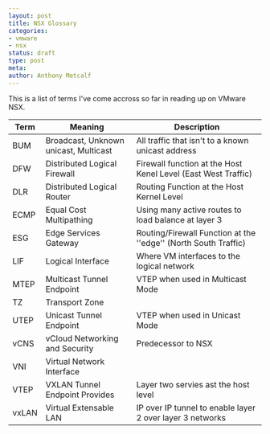 ```yaml
---
layout: post
title: NSX Glossary
categories: 
- vmware
- nsx
status: draft
type: post
meta:
author: Anthony Metcalf
---
```


This is a list of terms I've come accross so far in reading up on VMware NSX.

| Term | Meaning | Description |
|------|---------|---|
| BUM	| Broadcast, Unknown unicast, Multicast	| All traffic that isn't to a known unicast address |
| DFW	| Distributed Logical Firewall	| Firewall function at the Host Kenel Level (East West Traffic) |
| DLR	| Distributed Logical Router	| Routing Function at the Host Kernel Level |
| ECMP	| Equal Cost Multipathing	| Using many active routes to load balance at layer 3 |
| ESG	| Edge Services Gateway	| Routing/Firewall Function at the ''edge'' (North South Traffic) |
| LIF	| Logical Interface	| Where VM interfaces to the logical network |
| MTEP	| Multicast Tunnel Endpoint	| VTEP when used in Multicast Mode |
| TZ	| Transport Zone	|  |
| UTEP	| Unicast Tunnel Endpoint	| VTEP when used in Unicast Mode |
| vCNS	| vCloud Networking and Security	| Predecessor to NSX |
| VNI	| Virtual Network Interface	|  |
| VTEP	| VXLAN Tunnel Endpoint	Provides | Layer two servies ast the host level |
| vxLAN	| Virtual Extensable LAN	| IP over IP tunnel to enable layer 2 over layer 3 networks |


